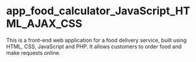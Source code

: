 # app_food_calculator_JavaScript_HTML_AJAX_CSS
This is a front-end web application for a food delivery service, built using HTML, CSS, JavaScript and PHP. It allows customers to order food and make requests online.
